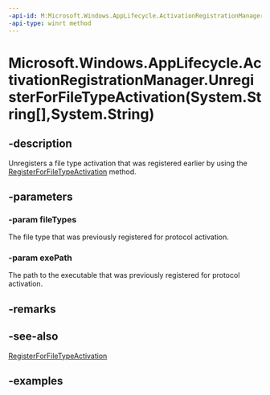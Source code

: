 ```yaml
---
-api-id: M:Microsoft.Windows.AppLifecycle.ActivationRegistrationManager.UnregisterForFileTypeActivation(System.String[],System.String)
-api-type: winrt method
---
```


# Microsoft.Windows.AppLifecycle.ActivationRegistrationManager.UnregisterForFileTypeActivation(System.String[],System.String)

<!--
public static void UnregisterForFileTypeActivation (string[] fileTypes, string exePath);
-->


## -description

Unregisters a file type activation that was registered earlier by using the [RegisterForFileTypeActivation](activationregistrationmanager_registerforfiletypeactivation_597383183.md) method.

## -parameters

### -param fileTypes

The file type that was previously registered for protocol activation.

### -param exePath

The path to the executable that was previously registered for protocol activation.

## -remarks

## -see-also

[RegisterForFileTypeActivation](activationregistrationmanager_registerforfiletypeactivation_597383183.md)

## -examples


